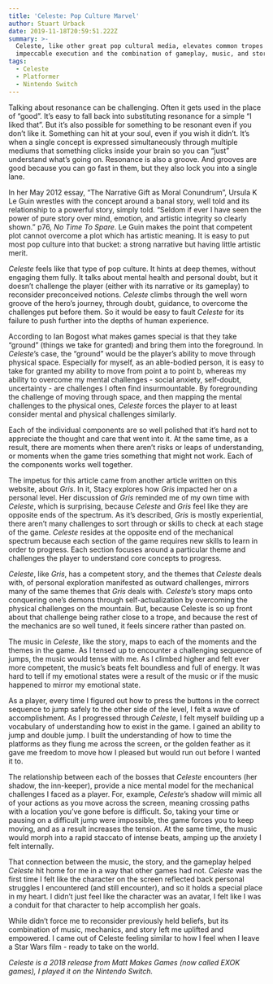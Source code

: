 ```yaml
---
title: 'Celeste: Pop Culture Marvel'
author: Stuart Urback
date: 2019-11-18T20:59:51.222Z
summary: >-
  Celeste, like other great pop cultural media, elevates common tropes through
  impeccable execution and the combination of gameplay, music, and story.
tags:
  - Celeste
  - Platformer
  - Nintendo Switch
---
```

Talking about resonance can be challenging.  Often it gets used in the place of “good”.  It’s easy to fall back into substituting resonance for a simple “I liked that”.  But it’s also possible for something to be resonant even if you don’t like it.  Something can hit at your soul, even if you wish it didn’t.  It’s when a single concept is expressed simultaneously through multiple mediums that something clicks inside your brain so you can “just” understand what’s going on.  Resonance is also a groove.  And grooves are good because you can go fast in them, but they also lock you into a single lane.  

In her May 2012 essay, “The Narrative Gift as Moral Conundrum”, Ursula K Le Guin wrestles with the concept around a banal story, well told and its relationship to a powerful story, simply told. “Seldom if ever I have seen the power of pure story over mind, emotion, and artistic integrity so clearly shown.” p76, _No Time To Spare_.  Le Guin makes the point that competent plot cannot overcome a plot which has artistic meaning.  It is easy to put most pop culture into that bucket: a strong narrative but having little artistic merit.  

_Celeste_ feels like that type of pop culture.  It hints at deep themes, without engaging them fully.  It talks about mental health and personal doubt, but it doesn’t challenge the player (either with its narrative or its gameplay) to reconsider preconceived notions.  _Celeste_ climbs through the well worn groove of the hero’s journey, through doubt, guidance, to overcome the challenges put before them.  So it would be easy to fault _Celeste_ for its failure to push further into the depths of human experience.

According to Ian Bogost what makes games special is that they take “ground” (things we take for granted) and bring them into the foreground.  In _Celeste_’s case, the “ground” would be the player’s ability to move through physical space.  Especially for myself, as an able-bodied person, it is easy to take for granted my ability to move from point a to point b, whereas my ability to overcome my mental challenges - social anxiety, self-doubt, uncertainty - are challenges I often find insurmountable.  By foregrounding the challenge of moving through space, and then mapping the mental challenges to the physical ones, _Celeste_ forces the player to at least consider mental and physical challenges similarly.  

Each of the individual components are so well polished that it’s hard not to appreciate the thought and care that went into it.  At the same time, as a result, there are moments when there aren’t risks or leaps of understanding, or moments when the game tries something that might not work.  Each of the components works well together.  

The impetus for this article came from another article written on this website, about _Gris_.  In it, Stacy explores how _Gris_ impacted her on a personal level.  Her discussion of _Gris_ reminded me of my own time with _Celeste_, which is surprising, because _Celeste_ and _Gris_ feel like they are opposite ends of the spectrum. As it’s described, _Gris_ is mostly experiential, there aren’t many challenges to sort through or skills to check at each stage of the game.  _Celeste_ resides at the opposite end of the mechanical spectrum because each section of the game requires new skills to learn in order to progress. Each section focuses around a particular theme and challenges the player to understand core concepts to progress.

_Celeste_, like _Gris_, has a competent story, and the themes that _Celeste_ deals with, of personal exploration manifested as outward challenges, mirrors many of the same themes that _Gris_ deals with.  _Celeste_’s story maps onto conquering one’s demons through self-actualization by overcoming the physical challenges on the mountain.  But, because Celeste is so up front about that challenge being rather close to a trope, and because the rest of the mechanics are so well tuned, it feels sincere rather than pasted on.

The music in _Celeste_, like the story, maps to each of the moments and the themes in the game.  As I tensed up to encounter a challenging sequence of jumps, the music would tense with me.  As I climbed higher and felt ever more competent, the music’s beats felt boundless and full of energy.  It was hard to tell if my emotional states were a result of the music or if the music happened to mirror my emotional state.  

As a player, every time I figured out how to press the buttons in the correct sequence to jump safely to the other side of the level, I felt a wave of accomplishment.   As I progressed through _Celeste_, I felt myself building up a vocabulary of understanding how to exist in the game.  I gained an ability to jump and double jump.  I built the understanding of how to time the platforms as they flung me across the screen, or the golden feather as it gave me freedom to move how I pleased but would run out before I wanted it to.  

The relationship between each of the bosses that _Celeste_ encounters (her shadow, the inn-keeper), provide a nice mental model for the mechanical challenges I faced as a player. For, example, _Celeste_’s shadow will mimic all of your actions as you move across the screen, meaning crossing paths with a location you’ve gone before is difficult.  So, taking your time or pausing on a difficult jump were impossible, the game forces you to keep moving, and as a result increases the tension.  At the same time, the music would morph into a rapid staccato of intense beats, amping up the anxiety I felt internally.   

That connection between the music, the story, and the gameplay helped _Celeste_ hit home for me in a way that other games had not.  _Celeste_ was the first time I felt like the character on the screen reflected back personal struggles I encountered (and still encounter), and so it holds a special place in my heart.  I didn’t just feel like the character was an avatar, I felt like I was a conduit for that character to help accomplish her goals.  

While didn’t force me to reconsider previously held beliefs, but its combination of music, mechanics, and story left me uplifted and empowered.  I came out of Celeste feeling similar to how I feel when I leave a Star Wars film - ready to take on the world.  

_Celeste is a 2018 release from Matt Makes Games (now called EXOK games), I played it on the Nintendo Switch._
